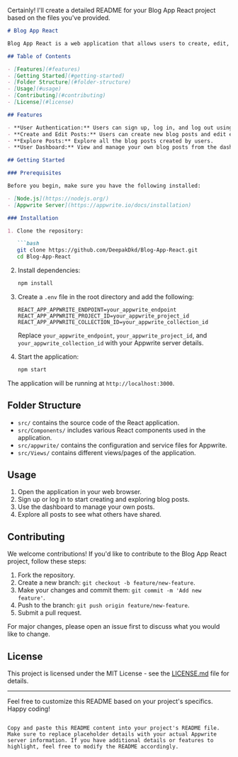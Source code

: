 Certainly! I'll create a detailed README for your Blog App React project based on the files you've provided.

```markdown
# Blog App React

Blog App React is a web application that allows users to create, edit, and explore blog posts. It's built using React, Redux, and Appwrite.

## Table of Contents

- [Features](#features)
- [Getting Started](#getting-started)
- [Folder Structure](#folder-structure)
- [Usage](#usage)
- [Contributing](#contributing)
- [License](#license)

## Features

- **User Authentication:** Users can sign up, log in, and log out using Appwrite authentication.
- **Create and Edit Posts:** Users can create new blog posts and edit existing ones.
- **Explore Posts:** Explore all the blog posts created by users.
- **User Dashboard:** View and manage your own blog posts from the dashboard.

## Getting Started

### Prerequisites

Before you begin, make sure you have the following installed:

- [Node.js](https://nodejs.org/)
- [Appwrite Server](https://appwrite.io/docs/installation)

### Installation

1. Clone the repository:

   ```bash
   git clone https://github.com/DeepakDkd/Blog-App-React.git
   cd Blog-App-React
   ```

2. Install dependencies:

   ```bash
   npm install
   ```

3. Create a `.env` file in the root directory and add the following:

   ```env
   REACT_APP_APPWRITE_ENDPOINT=your_appwrite_endpoint
   REACT_APP_APPWRITE_PROJECT_ID=your_appwrite_project_id
   REACT_APP_APPWRITE_COLLECTION_ID=your_appwrite_collection_id
   ```

   Replace `your_appwrite_endpoint`, `your_appwrite_project_id`, and `your_appwrite_collection_id` with your Appwrite server details.

4. Start the application:

   ```bash
   npm start
   ```

The application will be running at `http://localhost:3000`.

## Folder Structure

- `src/` contains the source code of the React application.
- `src/Components/` includes various React components used in the application.
- `src/appwrite/` contains the configuration and service files for Appwrite.
- `src/Views/` contains different views/pages of the application.

## Usage

1. Open the application in your web browser.
2. Sign up or log in to start creating and exploring blog posts.
3. Use the dashboard to manage your own posts.
4. Explore all posts to see what others have shared.

## Contributing

We welcome contributions! If you'd like to contribute to the Blog App React project, follow these steps:

1. Fork the repository.
2. Create a new branch: `git checkout -b feature/new-feature`.
3. Make your changes and commit them: `git commit -m 'Add new feature'`.
4. Push to the branch: `git push origin feature/new-feature`.
5. Submit a pull request.

For major changes, please open an issue first to discuss what you would like to change.

## License

This project is licensed under the MIT License - see the [LICENSE.md](LICENSE.md) file for details.

---

Feel free to customize this README based on your project's specifics. Happy coding!
```

Copy and paste this README content into your project's README file. Make sure to replace placeholder details with your actual Appwrite server information. If you have additional details or features to highlight, feel free to modify the README accordingly.